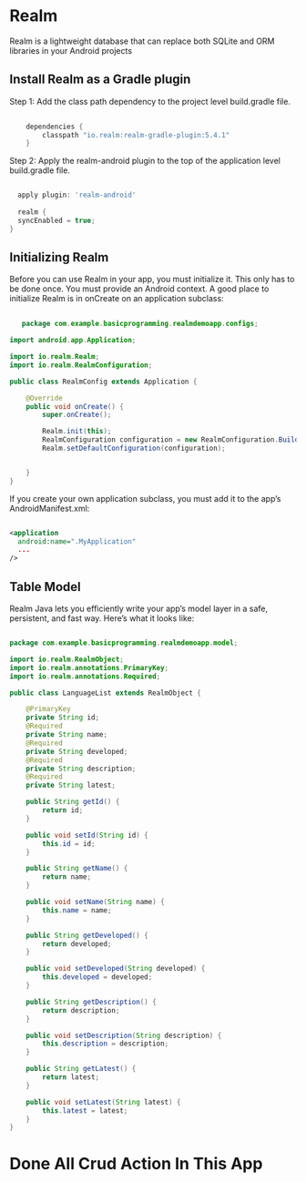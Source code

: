 # Realm
Realm is a lightweight database that can replace both SQLite and ORM libraries in your Android projects

## Install Realm as a Gradle plugin
   Step 1: Add the class path dependency to the project level build.gradle file.

```gradle
    
    dependencies {
        classpath "io.realm:realm-gradle-plugin:5.4.1"
    }

```
Step 2: Apply the realm-android plugin to the top of the application level build.gradle file.

```gradle

  apply plugin: 'realm-android'
  
  realm {
  syncEnabled = true;
}

```

## Initializing Realm
   Before you can use Realm in your app, you must initialize it. This only has to be done once.
   You must provide an Android context. A good place to initialize Realm is in onCreate on an application subclass:

```java
   
   package com.example.basicprogramming.realmdemoapp.configs;

import android.app.Application;

import io.realm.Realm;
import io.realm.RealmConfiguration;

public class RealmConfig extends Application {

    @Override
    public void onCreate() {
        super.onCreate();

        Realm.init(this);
        RealmConfiguration configuration = new RealmConfiguration.Builder().name("detailList.realm").build();
        Realm.setDefaultConfiguration(configuration);


    }
}

```
If you create your own application subclass, you must add it to the app’s AndroidManifest.xml:

```xml

<application
  android:name=".MyApplication"
  ...
/>

```
   
## Table Model
   Realm Java lets you efficiently write your app’s model layer in a safe, persistent, and fast way. Here’s what it looks like:

```java

package com.example.basicprogramming.realmdemoapp.model;

import io.realm.RealmObject;
import io.realm.annotations.PrimaryKey;
import io.realm.annotations.Required;

public class LanguageList extends RealmObject {

    @PrimaryKey
    private String id;
    @Required
    private String name;
    @Required
    private String developed;
    @Required
    private String description;
    @Required
    private String latest;

    public String getId() {
        return id;
    }

    public void setId(String id) {
        this.id = id;
    }

    public String getName() {
        return name;
    }

    public void setName(String name) {
        this.name = name;
    }

    public String getDeveloped() {
        return developed;
    }

    public void setDeveloped(String developed) {
        this.developed = developed;
    }

    public String getDescription() {
        return description;
    }

    public void setDescription(String description) {
        this.description = description;
    }

    public String getLatest() {
        return latest;
    }

    public void setLatest(String latest) {
        this.latest = latest;
    }
}


```
   
# Done All Crud Action In This App   
